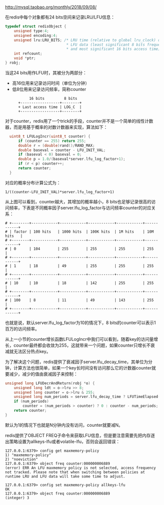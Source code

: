 http://mysql.taobao.org/monthly/2018/09/08/

在redis中每个对象都有24 bits空间来记录LRU/LFU信息：

```c
typedef struct redisObject {
    unsigned type:4;
    unsigned encoding:4;
    unsigned lru:LRU_BITS; /* LRU time (relative to global lru_clock) or
                            * LFU data (least significant 8 bits frequency
                            * and most significant 16 bits access time). */
    int refcount;
    void *ptr;
} robj;
```

当这24 bits用作LFU时，其被分为两部分：

- 高16位用来记录访问时间（单位为分钟）
- 低8位用来记录访问频率，简称counter

```
           16 bits         8 bits
      +------------------+--------+
      + Last access time | LOG_C  |
      +------------------+--------+
```

对于counter，redis用了一个trick的手段，counter并不是一个简单的线性计数器，而是用基于概率的对数计数器来实现，算法如下：

```c
  uint8_t LFULogIncr(uint8_t counter) {
      if (counter == 255) return 255;
      double r = (double)rand()/RAND_MAX;
      double baseval = counter - LFU_INIT_VAL;
      if (baseval < 0) baseval = 0;
      double p = 1.0/(baseval*server.lfu_log_factor+1);
      if (r < p) counter++;
      return counter;
  }
 ```
 
对应的概率分布计算公式为：

```
1/((counter-LFU_INIT_VAL)*server.lfu_log_factor+1)
```

从上图可以看到，counter越大，其增加的概率越小，8 bits也足够记录很高的访问频率，下表是不同概率因子server.lfu_log_factor与访问频率counter的对应关系：

```
# +--------+------------+------------+------------+------------+------------+
# | factor | 100 hits   | 1000 hits  | 100K hits  | 1M hits    | 10M hits   |
# +--------+------------+------------+------------+------------+------------+
# | 0      | 104        | 255        | 255        | 255        | 255        |
# +--------+------------+------------+------------+------------+------------+
# | 1      | 18         | 49         | 255        | 255        | 255        |
# +--------+------------+------------+------------+------------+------------+
# | 10     | 10         | 18         | 142        | 255        | 255        |
# +--------+------------+------------+------------+------------+------------+
# | 100    | 8          | 11         | 49         | 143        | 255        |
# +--------+------------+------------+------------+------------+------------+
```

也就是说，默认server.lfu_log_factor为10的情况下，8 bits的counter可以表示1百万的访问频率。

从上一小节的counter增长函数LFULogIncr中我们可以看到，随着key的访问量增长，counter最终都会收敛为255，这就带来一个问题，如果counter只增长不衰减就无法区分热点key。

为了解决这个问题，redis提供了衰减因子server.lfu_decay_time，其单位为分钟，计算方法也很简单，如果一个key长时间没有访问那么它的计数器counter就要减少，减少的值由衰减因子来控制：

```c
unsigned long LFUDecrAndReturn(robj *o) {
    unsigned long ldt = o->lru >> 8;
    unsigned long counter = o->lru & 255;
    unsigned long num_periods = server.lfu_decay_time ? LFUTimeElapsed(ldt) / server.lfu_decay_time : 0;
    if (num_periods)
        counter = (num_periods > counter) ? 0 : counter - num_periods;
    return counter;
}
```

默认为1的情况下也就是N分钟内没有访问，counter就要减N。

redis提供了OBJECT FREQ子命令来获取LFU信息，但是要注意需要先把内存逐出策略设置为allkeys-lfu或者volatile-lfu，否则会返回错误：

```
127.0.0.1:6379> config get maxmemory-policy
1) "maxmemory-policy"
2) "noeviction"
127.0.0.1:6379> object freq counter:000000006889
(error) ERR An LFU maxmemory policy is not selected, access frequency not tracked. Please note that when switching between policies at runtime LRU and LFU data will take some time to adjust.

127.0.0.1:6379> config set maxmemory-policy allkeys-lfu
OK
127.0.0.1:6379> object freq counter:000000006889
(integer) 3
```
